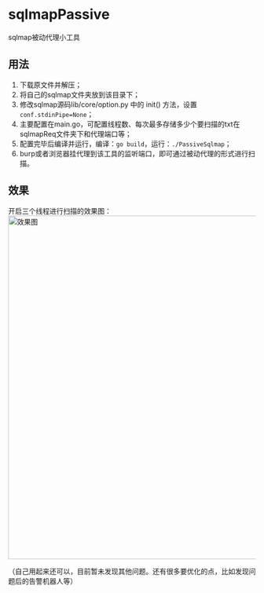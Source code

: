 # sqlmapPassive
sqlmap被动代理小工具

## 用法
1. 下载原文件并解压；
2. 将自己的sqlmap文件夹放到该目录下；
3. 修改sqlmap源码lib/core/option.py 中的 init() 方法，设置`conf.stdinPipe=None`；
4. 主要配置在main.go，可配置线程数、每次最多存储多少个要扫描的txt在sqlmapReq文件夹下和代理端口等；
5. 配置完毕后编译并运行，编译：`go build`，运行：`./PassiveSqlmap`；
6. burp或者浏览器挂代理到该工具的监听端口，即可通过被动代理的形式进行扫描。

## 效果
开启三个线程进行扫描的效果图：   
<img src="https://github.com/Ed1s0nZ/sqlmapPassive/blob/main/xiaoguo.png" alt="效果图" width="700"/>
   
（自己用起来还可以，目前暂未发现其他问题。还有很多要优化的点，比如发现问题后的告警机器人等）
